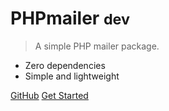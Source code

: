 <!-- _coverpage.md -->

# PHPmailer <small>dev</small>

> A simple PHP mailer package.

- Zero dependencies
- Simple and lightweight

[GitHub](https://github.com/kodjunkie/phpmailer/)
[Get Started](#phpmailer)
